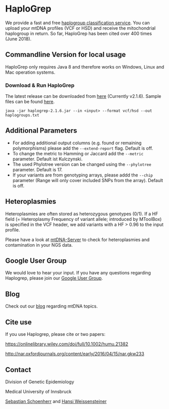 # HaploGrep

We provide a fast and free [haplogroup classification service](https://haplogrep.uibk.ac.at/). You can upload your mtDNA profiles (VCF or HSD) and receive the mitochondrial haplogroup in return. So far, HaploGrep has been cited over 400 times (June 2018). 

## Commandline Version for local usage
HaploGrep only requires Java 8 and therefore works on Windows, Linux and Mac operation systems. 

### Download & Run HaploGrep
The latest release can be downloaded from [here](https://github.com/seppinho/haplogrep-cmd/releases/download/v2.1.6/haplogrep-2.1.6.jar) (Currently v2.1.6). Sample files can be found [here](https://github.com/seppinho/haplogrep-cmd/tree/master/haplogrep/test-data).
 
    java -jar haplogrep-2.1.6.jar --in <input> --format vcf/hsd --out haplogroups.txt
   
## Additional Parameters      
* For adding additional output columns (e.g. found or remaining polymorphisms) please add the `--extend-report` flag. Default is off.
* To change the metric to Hamming or Jaccard add the `--metric` parameter. Default ist Kulczynski.
* The used Phylotree version can be changed using the `--phylotree` parameter. Default is 17.
* If your variants are from genotyping arrays, please addd the `--chip` parameter (Range will only cover included SNPs from the array). Default is off.

## Heteroplasmies
Heteroplasmies are often stored as heterozygous genotypes (0/1). If a HF field (= Heteroplasmy Frequency of variant allele; introduced by MToolBox) is specified in the VCF header, we add variants with a HF > 0.96 to the input profile.

Please have a look at [mtDNA-Server](http://mtdna-server.uibk.ac.at) to check for heteroplasmies and contamination in your NGS data.   

## Google User Group
We would love to hear your input. If you have any questions regarding Haplogrep, please join our [Google User Group](https://groups.google.com/forum/#!forum/haplogrep).

## Blog
Check out our [blog](http://haplogrep.uibk.ac.at/blog/) regarding mtDNA topics.

   
## Cite use
If you use Haplogrep, please cite or two papers:

https://onlinelibrary.wiley.com/doi/full/10.1002/humu.21382

http://nar.oxfordjournals.org/content/early/2016/04/15/nar.gkw233

## Contact
Division of Genetic Epidemiology

Medical University of Innsbruck 

[Sebastian Schoenherr](mailto:sebastian.schoenherr@i-med.ac.at) and [Hansi Weissensteiner](mailto:hansi.weissensteiner@i-med.ac.at) 
